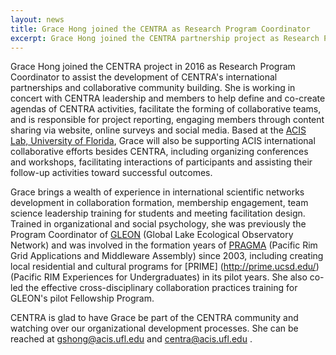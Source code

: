 ```yaml
---
layout: news
title: Grace Hong joined the CENTRA as Research Program Coordinator
excerpt: Grace Hong joined the CENTRA partnership project as Research Program Coordinator to assist the development of CENTRA's international partnerships and collaborative community building.
---
```

Grace Hong joined the CENTRA project in 2016 as Research Program Coordinator to assist the development of CENTRA's international partnerships and collaborative community building. She is working in concert with CENTRA leadership and members to help define and co-create agendas of CENTRA activities, facilitate the forming of collaborative teams, and is responsible for project reporting, engaging members through content sharing via website, online surveys and social media. Based at the [ACIS Lab, University of Florida](https://www.acis.ufl.edu), Grace will also be supporting ACIS international collaborative efforts besides CENTRA, including organizing conferences and workshops, facilitating interactions of participants and assisting their follow-up activities toward successful outcomes.

Grace brings a wealth of experience in international scientific networks development in collaboration formation, membership engagement, team science leadership training for students and meeting facilitation design. Trained in organizational and social psychology, she was previously the Program Coordinator of [GLEON](http://www.gleon.org/) (Global Lake Ecological Observatory Network) and was involved in the formation years of [PRAGMA](http://www.pragma-grid.net/) (Pacific Rim Grid Applications and Middleware Assembly) since 2003, including creating local residential and cultural programs for [PRIME] (http://prime.ucsd.edu/)(Pacific RIM Experiences for Undergraduates) in its pilot years. She also co-led the effective cross-disciplinary collaboration practices training for GLEON's pilot Fellowship Program. 

CENTRA is glad to have Grace be part of the CENTRA community and watching over our organizational development processes. She can be reached at gshong@acis.ufl.edu and centra@acis.ufl.edu .  
